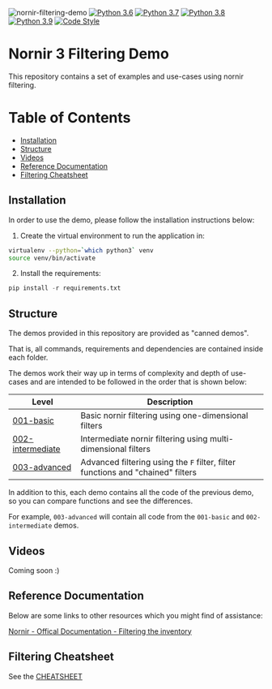 ![nornir-filtering-demo](https://github.com/writememe/nornir-filtering-demo/workflows/nornir-filtering-demo/badge.svg)
[![Python 3.6](https://img.shields.io/badge/python-3.6-blue.svg)](https://www.python.org/downloads/release/python-360/)
[![Python 3.7](https://img.shields.io/badge/python-3.7-blue.svg)](https://www.python.org/downloads/release/python-370/)
[![Python 3.8](https://img.shields.io/badge/python-3.8-blue.svg)](https://www.python.org/downloads/release/python-380/)
[![Python 3.9](https://img.shields.io/badge/python-3.9-blue.svg)](https://www.python.org/downloads/release/python-390/)
[![Code Style](https://img.shields.io/badge/code%20style-black-000000.svg)](https://github.com/ambv/black)

# Nornir 3 Filtering Demo

This repository contains a set of examples and use-cases using nornir filtering.

# Table of Contents

- [Installation](#installation)
- [Structure](#structure)
- [Videos](#videos)
- [Reference Documentation](#reference-documentation)
- [Filtering Cheatsheet](#filtering-cheatsheet)


## Installation

In order to use the demo, please follow the installation instructions below:

1. Create the virtual environment to run the application in:

```bash
virtualenv --python=`which python3` venv
source venv/bin/activate
```

2. Install the requirements:

```python
pip install -r requirements.txt
```

## Structure

The demos provided in this repository are provided as "canned demos". 

That is, all commands, requirements and dependencies are contained inside each folder.

The demos work their way up in terms of complexity and depth of use-cases and are intended to be followed in the order that is shown below:

| Level | Description |
| ---------- | ------------ | 
|[001-basic](demos/001-basic/README.md)| Basic nornir filtering using one-dimensional filters|
|[002-intermediate](demos/002-intermediate/README.md)| Intermediate nornir filtering using multi-dimensional filters |
|[003-advanced](demos/003-advanced/README.md)| Advanced filtering using the `F` filter, filter functions and "chained" filters|

In addition to this, each demo contains all the code of the previous demo, so you can compare functions and see the differences.

For example, `003-advanced` will contain all code from the `001-basic` and `002-intermediate` demos.

## Videos

Coming soon :)

## Reference Documentation

Below are some links to other resources which you might find of assistance:

[Nornir - Offical Documentation - Filtering the inventory](https://nornir.readthedocs.io/en/latest/tutorial/inventory.html#Filtering-the-inventory)


## Filtering Cheatsheet

See the [CHEATSHEET](CHEATSHEET.md)